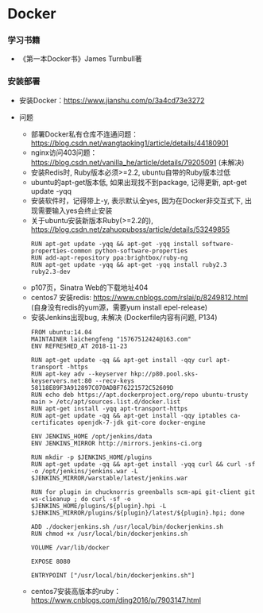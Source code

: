 # Docker
### 学习书籍
- 《第一本Docker书》James Turnbull著

### 安装部署
- 安装Docker：https://www.jianshu.com/p/3a4cd73e3272

- 问题
    - 部署Docker私有仓库不连通问题：https://blog.csdn.net/wangtaoking1/article/details/44180901
    - nginx访问403问题：https://blog.csdn.net/vanilla_he/article/details/79205091 (未解决)
    - 安装Redis时, Ruby版本必须>=2.2, ubuntu自带的Ruby版本过低
    - ubuntu的apt-get版本低, 如果出现找不到package, 记得更新, apt-get update -yqq
    - 安装软件时，记得带上-y, 表示默认全yes, 因为在Docker非交互式下, 出现需要输入yes会终止安装
    - 关于ubuntu安装新版本Ruby(>=2.2的), https://blog.csdn.net/zahuopuboss/article/details/53249855
        ```text
        RUN apt-get update -yqq && apt-get -yqq install software-properties-common python-software-properties
        RUN add-apt-repository ppa:brightbox/ruby-ng
        RUN apt-get update -yqq && apt-get -yqq install ruby2.3 ruby2.3-dev
        ```
    - p107页，Sinatra Web的下载地址404
    - centos7 安装redis: https://www.cnblogs.com/rslai/p/8249812.html (自身没有redis的yum源，需要yum install epel-release)
    - 安装Jenkins出现bug, 未解决 (Dockerfile内容有问题, P134)
        ```text
        FROM ubuntu:14.04
        MAINTAINER laichengfeng "15767512424@163.com"
        ENV REFRESHED_AT 2018-11-23
        
        RUN apt-get update -qq && apt-get install -qqy curl apt-transport -https
        RUN apt-key adv --keyserver hkp://p80.pool.sks-keyservers.net:80 --recv-keys 58118E89F3A912897C070ADBF76221572C52609D
        RUN echo deb https://apt.dockerproject.org/repo ubuntu-trusty main > /etc/apt/sources.list.d/docker.list
        RUN apt-get install -yqq apt-transport-https
        RUN apt-get update -qq && apt-get install -qqy iptables ca-certificates openjdk-7-jdk git-core docker-engine
        
        ENV JENKINS_HOME /opt/jenkins/data
        ENV JENKINS_MIRROR http://mirrors.jenkins-ci.org
        
        RUN mkdir -p $JENKINS_HOME/plugins
        RUN apt-get update -qq && apt-get install -yqq curl && curl -sf -o /opt/jenkins/jenkins.war -L $JENKINS_MIRROR/warstable/latest/jenkins.war
        
        RUN for plugin in chucknorris greenballs scm-api git-client git ws-clieanup ; do curl -sf -o $JENKINS_HOME/plugins/${plugin}.hpi -L $JENKINS_MIRROR/plugins/${plugin}/latest/${plugin}.hpi; done
        
        ADD ./dockerjenkins.sh /usr/local/bin/dockerjenkins.sh
        RUN chmod +x /usr/local/bin/dockerjenkins.sh
        
        VOLUME /var/lib/docker
        
        EXPOSE 8080
        
        ENTRYPOINT ["/usr/local/bin/dockerjenkins.sh"]
        ```
    - centos7安装高版本的ruby：https://www.cnblogs.com/ding2016/p/7903147.html
